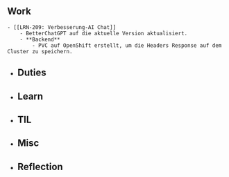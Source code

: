## Work
	- [[LRN-209: Verbesserung-AI Chat]]
		- BetterChatGPT auf die aktuelle Version aktualisiert.
		- **Backend**
			- PVC auf OpenShift erstellt, um die Headers Response auf dem Cluster zu speichern.
- ## Duties
- ## Learn
- ## TIL
- ## Misc
- ## Reflection